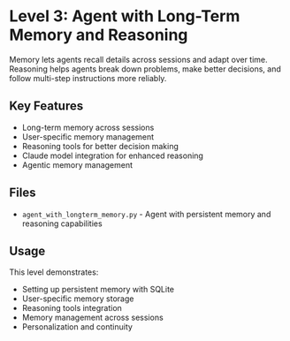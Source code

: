# Level 3: Agent with Long-Term Memory and Reasoning

Memory lets agents recall details across sessions and adapt over time. Reasoning helps agents break down problems, make better decisions, and follow multi-step instructions more reliably.

## Key Features
- Long-term memory across sessions
- User-specific memory management
- Reasoning tools for better decision making
- Claude model integration for enhanced reasoning
- Agentic memory management

## Files
- `agent_with_longterm_memory.py` - Agent with persistent memory and reasoning capabilities

## Usage
This level demonstrates:
- Setting up persistent memory with SQLite
- User-specific memory storage
- Reasoning tools integration
- Memory management across sessions
- Personalization and continuity
